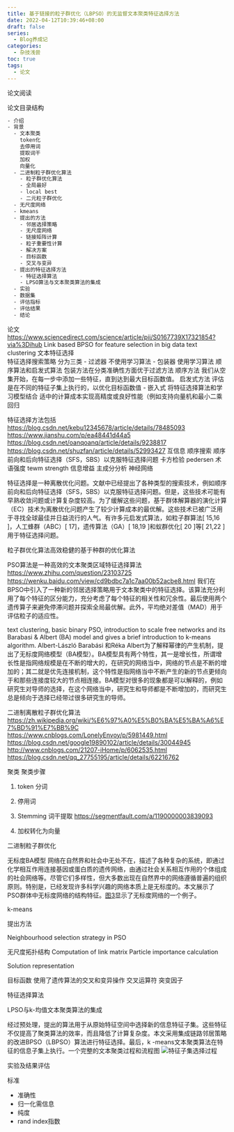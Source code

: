 ```yaml
---
title: 基于链接的粒子群优化（LBPSO）的无监督文本聚类特征选择方法
date: 2022-04-12T10:39:46+08:00
draft: false
series:
  - Blog养成记
categories:
  - 杂技浅尝
toc: true
tags:
  - 论文
---
```

论文阅读
<!--more-->

论文目录结构
```bash
- 介绍
- 背景
  - 文本聚类
    token化
    去停用词
    提取词干
    加权
    向量化
  - 二进制粒子群优化算法
    - 粒子群优化算法
    - 全局最好
    - local best
    - 二元粒子群优化
  - 无尺度网络
  - kmeans
  - 提出的方法
    - 邻居选择策略
    - 无尺度网络
    - 链接矩阵计算
    - 粒子重要性计算
    - 解决方案
    - 目标函数
    - 交叉与变异
  - 提出的特征选择方法
    - 特征选择算法
    - LPSO算法与文本聚类算法的集成
  - 实验
  - 数据集
  - 评估指标
  - 评估结果
  - 结论

```
论文 https://www.sciencedirect.com/science/article/pii/S0167739X17321854?via%3Dihub
Link based BPSO for feature selection in big data text clustering
文本特征选择  
特征选择搜索策略 分为三类 - 过滤器
不使用学习算法 - 包装器
使用学习算法 顺序算法和启发式算法 包装方法在分类准确性方面优于过滤方法
顺序方法
我们从空集开始，在每一步中添加一些特征，直到达到最大目标函数值。
启发式方法
评估是在不同的特征子集上执行的，以优化目标函数值 - 嵌入式
将特征选择算法和学习模型结合 适中的计算成本实现高精度或良好性能（例如支持向量机和最小二乘回归

特征选择方法包括
https://blog.csdn.net/kebu12345678/article/details/78485093
https://www.jianshu.com/p/ea48441d44a5
https://blog.csdn.net/oanqoanq/article/details/9238817
https://blog.csdn.net/shuzfan/article/details/52993427
互信息
顺序搜索 顺序前向和后向特征选择（SFS，SBS）以克服特征选择问题
卡方检验
pedersen
术语强度 tewm strength
信息增益
主成分分析
神经网络

特征选择是一种离散优化问题。文献中已经提出了各种类型的搜索技术，例如顺序前向和后向特征选择（SFS，SBS）以克服特征选择问题。但是，这些技术可能有早熟收敛问题或计算复杂度较高。为了缓解这些问题，基于群体解算器的演化计算（EC）技术为离散优化问题产生了较少计算成本的最优解。这些技术已被广泛用于寻找全球最佳并日益流行的人气。有许多元启发式算法，如粒子群算法[ 15,16 ]，人工蜂群（ABC）[ 17]，遗传算法（GA）[ 18,19 ]和蚁群优化[ 20 ]等[ 21,22 ]用于特征选择问题。

粒子群优化算法高效稳健的基于种群的优化算法

PSO算法是一种高效的文本聚类区域特征选择算法
https://www.zhihu.com/question/23103725
https://wenku.baidu.com/view/cd9bdbc7a1c7aa00b52acbe8.html
我们在BPSO中引入了一种新的邻居选择策略用于文本聚类中的特征选择。该算法充分利用了每个特征的区分能力，充分考虑了每个特征的相关性和冗余性。最后使用两个遗传算子来避免停滞问题并探索全局最优解。此外，平均绝对差值（MAD）用于评估粒子的适应性。

text clustering, basic binary PSO,
introduction to scale free networks and its Barabasi & Albert (BA)
model and gives a brief introduction to k-means algorithm.
Albert-László Barabási 和Réka Albert为了解释幂律的产生机制，提出了无标度网络模型（BA模型）。BA模型具有两个特性，其一是增长性，所谓增长性是指网络规模是在不断的增大的，在研究的网络当中，网络的节点是不断的增加的；其二就是优先连接机制，这个特性是指网络当中不断产生的新的节点更倾向于和那些连接度较大的节点相连接。BA模型对很多的现象都是可以解释的，例如研究生对导师的选择，在这个网络当中，研究生和导师都是不断增加的，而研究生总是倾向于选择已经带过很多研究生的导师。

二进制离散粒子群优化算法
https://zh.wikipedia.org/wiki/%E6%97%A0%E5%B0%BA%E5%BA%A6%E7%BD%91%E7%BB%9C
https://www.cnblogs.com/LonelyEnvoy/p/5981449.html
https://blog.csdn.net/google19890102/article/details/30044945
http://www.cnblogs.com/21207-iHome/p/6062535.html
https://blog.csdn.net/qq_27755195/article/details/62216762

聚类 聚类步骤

1. token 分词
2. 停用词
3. Stemming 词干提取
   https://segmentfault.com/a/1190000003839093

4. 加权转化为向量

二进制粒子群优化

无标度BA模型
网络在自然界和社会中无处不在，描述了各种复杂的系统，即通过化学相互作用连接基因或蛋白质的遗传网络，由通过社会关系相互作用的个体组成的社会网络等。尽管它们多样性，但大多数出现在自然界中的网络遵循普遍的组织原则。特别是，已经发现许多科学兴趣的网络本质上是无标度的。本文展示了PSO群体中无标度网络的结构特征。[图3](https://www.sciencedirect.com/science/article/pii/S0167739X17321854?via%3Dihub#fig3)显示了无标度网络的一个例子。

k-means

提出方法

Neighbourhood selection strategy in PSO

无尺度拓扑结构
Computation of link matrix
Particle importance calculation

Solution representation

目标函数
使用了遗传算法的交叉和变异操作 交叉运算符 突变因子

特征选择算法

LPSO与k-均值文本聚类算法的集成

经过预处理，提出的算法用于从原始特征空间中选择新的信息特征子集。这些特征不仅提高了聚类算法的效率，而且降低了计算复杂度。本文采用集成链路邻居策略的改进BPSO（LBPSO）算法进行特征选择。最后，k -means文本聚类算法在特征的信息子集上执行。一个完整的文本聚类过程和流程图
![特征子集选择过程](http://upload-images.jianshu.io/upload_images/10970403-13d529af0f4a9c36.jpg?imageMogr2/auto-orient/strip%7CimageView2/2/w/1240)

实验及结果评估

标准

- 准确性
- 归一化需信息
- 纯度
- rand index指数
